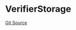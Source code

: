 # VerifierStorage
[Git Source](https://github.com/malda-protocol/malda-lending/blob/00d040411754d9ec62fde1c26b93be292ca3e328/src\verifier\VerifierStorage.sol)


